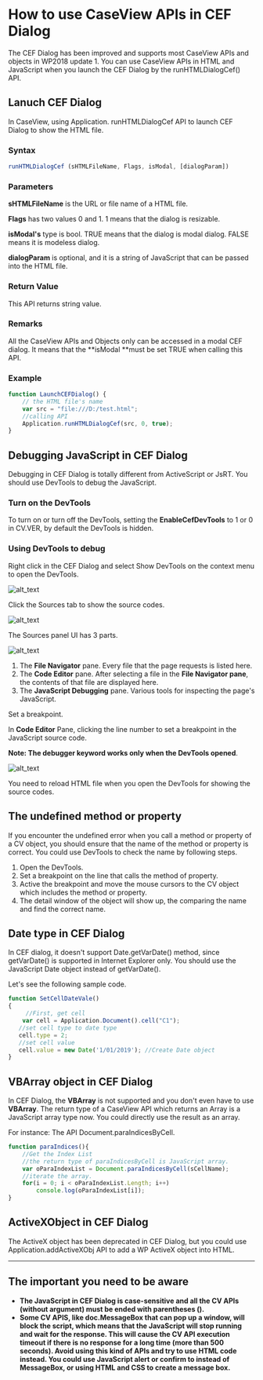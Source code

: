 
# How to use CaseView APIs in CEF Dialog

The CEF Dialog has been improved and supports most CaseView APIs and objects in WP2018 update 1. You can use CaseView APIs in HTML and JavaScript when you launch the CEF Dialog by the runHTMLDialogCef() API.


## Lanuch CEF Dialog

In CaseView, using Application. runHTMLDialogCef API to launch CEF Dialog to show the HTML file.


### Syntax


```javascript
runHTMLDialogCef (sHTMLFileName, Flags, isModal, [dialogParam])
```



### Parameters

**sHTMLFileName** is the URL or file name of a HTML file.

**Flags** has two values 0 and 1. 1 means that the dialog is resizable.

**isModal's** type is bool. TRUE means that the dialog is modal dialog. FALSE means it is modeless dialog.

**dialogParam** is optional, and it is a string of JavaScript that can be passed into the HTML file.


### Return Value

This API returns string value.


### Remarks

All the CaseView APIs and Objects only can be accessed in a modal CEF dialog. It means that the **isModal **must be set TRUE when calling this API.


### Example


```javascript
function LaunchCEFDialog() {
    // the HTML file's name
    var src = "file:///D:/test.html";
    //calling API
    Application.runHTMLDialogCef(src, 0, true);
}
```





## Debugging JavaScript in CEF Dialog

Debugging in CEF Dialog is totally different from ActiveScript or JsRT. You should use DevTools to debug the JavaScript.


### Turn on the DevTools

To turn on or turn off the DevTools, setting the **EnableCefDevTools** to 1 or 0 in CV.VER, by default the DevTools is hidden.


### Using DevTools to debug

Right click in the CEF Dialog and select Show DevTools on the context menu to open the DevTools.

![alt_text](cef_images/1.png "DevTools")




Click the Sources tab to show the source codes.



![alt_text](cef_images/2.png "DevTools")


The Sources panel UI has 3 parts.


![alt_text](cef_images/3.png "DevTools")



1.  The **File Navigator** pane. Every file that the page requests is listed here.
1.  The **Code Editor** pane. After selecting a file in the **File Navigator pane**, the contents of that file are displayed here.
1.  The **JavaScript Debugging** pane. Various tools for inspecting the page's JavaScript.



Set a breakpoint.

In **Code Editor** Pane, clicking the line number to set a breakpoint in the JavaScript source code. 

**Note: The debugger keyword works only when the DevTools opened**.


![alt_text](cef_images/4.png "DevTools")


You need to reload HTML file when you open the DevTools for showing the source codes.




## The undefined method or property

If you encounter the undefined error when you call a method or property of a CV object, you should ensure that the name of the method or property is correct. You could use DevTools to check the name by following steps.



1.  Open the DevTools.
1.  Set a breakpoint on the line that calls the method of property.
1.  Active the breakpoint and move the mouse cursors to the CV object which includes the method or property.
1.  The detail window of the object will show up, the comparing the name and find the correct name.


## Date type in CEF Dialog

In CEF dialog, it doesn't support Date.getVarDate() method, since getVarDate() is supported in Internet Explorer only. You should use the JavaScript Date object instead of getVarDate().

Let's see the following sample code.


```javascript
function SetCellDateVale()
{
     //First, get cell
    var cell = Application.Document().cell("C1"); 
   //set cell type to date type
   cell.type = 2;
   //set cell value
   cell.value = new Date('1/01/2019'); //Create Date object
}
```



## VBArray object in CEF Dialog

In CEF Dialog, the **VBArray** is not supported and you don't even have to use **VBArray**. The return type of a CaseView API which returns an Array is a JavaScript array type now. You could directly use the result as an array.

For instance: The API Document.paraIndicesByCell.


```javascript
function paraIndices(){
    //Get the Index List
    //the return type of paraIndicesByCell is JavaScript array.
    var oParaIndexList = Document.paraIndicesByCell(sCellName);
    //iterate the array.
    for(i = 0; i < oParaIndexList.Length; i++)
    	console.log(oParaIndexList[i]);
}
```



## ActiveXObject in CEF Dialog

The ActiveX object has been deprecated in CEF Dialog, but you could use Application.addActiveXObj API to add a WP ActiveX object into HTML.

** **


## The important you need to be aware



*   **The JavaScript in CEF Dialog is case-sensitive and all the CV APIs (without argument) must be ended with parentheses ().**
*   **Some CV APIS, like doc.MessageBox that can pop up a window, will block the script, which means that the JavaScript will stop running and wait for the response. This will cause the CV API execution timeout if there is no response for a long time (more than 500 seconds).  Avoid using this kind of APIs and try to use HTML code instead. You could use JavaScript alert or confirm to instead of MessageBox, or using HTML and CSS to create a message box.**

<!-- GD2md-html version 1.0β11 -->

